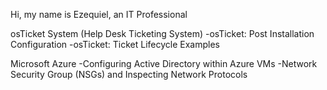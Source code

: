 Hi, my name is Ezequiel, an IT Professional 

osTicket System (Help Desk Ticketing System)
-osTicket: Post Installation Configuration 
-osTicket: Ticket Lifecycle Examples

Microsoft Azure 
-Configuring Active Directory within Azure VMs
-Network Security Group (NSGs) and Inspecting Network Protocols
